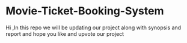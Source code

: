 # Movie-Ticket-Booking-System
Hi ,In this repo we will be updating our project along with synopsis and report and hope you like and upvote our project
